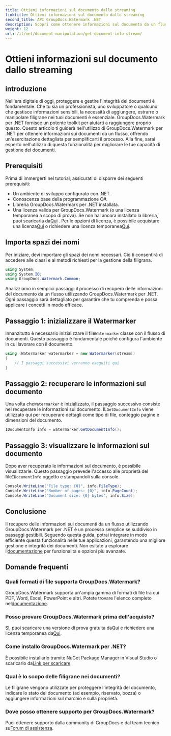 ```yaml
---
title: Ottieni informazioni sul documento dallo streaming
linktitle: Ottieni informazioni sul documento dallo streaming
second_title: API GroupDocs.Watermark .NET
description: Scopri come ottenere informazioni sul documento da un flusso utilizzando GroupDocs.Watermark per .NET con questa guida passo passo. Le tue funzionalità di gestione dei documenti senza sforzo.
weight: 12
url: /it/net/document-manipulation/get-document-info-stream/
---
```


# Ottieni informazioni sul documento dallo streaming

## introduzione
Nell'era digitale di oggi, proteggere e gestire l'integrità dei documenti è fondamentale. Che tu sia un professionista, uno sviluppatore o qualcuno che gestisce informazioni sensibili, la necessità di aggiungere, estrarre o manipolare filigrane nei tuoi documenti è essenziale. GroupDocs.Watermark per .NET fornisce un potente toolkit per aiutarti a raggiungere proprio questo. Questo articolo ti guiderà nell'utilizzo di GroupDocs.Watermark per .NET per ottenere informazioni sui documenti da un flusso, offrendo un'esercitazione dettagliata per semplificarti il processo. Alla fine, sarai esperto nell'utilizzo di questa funzionalità per migliorare le tue capacità di gestione dei documenti.
## Prerequisiti
Prima di immergerti nel tutorial, assicurati di disporre dei seguenti prerequisiti:
- Un ambiente di sviluppo configurato con .NET.
- Conoscenza base della programmazione C#.
- Libreria GroupDocs.Watermark per .NET installata.
- Una licenza valida per GroupDocs.Watermark (o una licenza temporanea a scopo di prova).
 Se non hai ancora installato la libreria, puoi scaricarla da[Qui](https://releases.groupdocs.com/Watermark/net/) . Per le opzioni di licenza, è possibile acquistare una licenza[Qui](https://purchase.groupdocs.com/buy) o richiedere una licenza temporanea[Qui](https://purchase.groupdocs.com/temporary-license/).
## Importa spazi dei nomi
Per iniziare, devi importare gli spazi dei nomi necessari. Ciò ti consentirà di accedere alle classi e ai metodi richiesti per la gestione della filigrana.
```csharp
using System;
using System.IO;
using GroupDocs.Watermark.Common;
```
Analizziamo in semplici passaggi il processo di recupero delle informazioni del documento da un flusso utilizzando GroupDocs.Watermark per .NET. Ogni passaggio sarà dettagliato per garantire che tu comprenda e possa applicare i concetti in modo efficace.
## Passaggio 1: inizializzare il Watermarker
 Innanzitutto è necessario inizializzare il file`Watermarker`classe con il flusso di documenti. Questo passaggio è fondamentale poiché configura l'ambiente in cui lavorare con il documento.
```csharp
using (Watermarker watermarker = new Watermarker(stream))
{
    // I passaggi successivi verranno eseguiti qui
}
```
## Passaggio 2: recuperare le informazioni sul documento
 Una volta che`Watermarker` è inizializzato, il passaggio successivo consiste nel recuperare le informazioni sul documento. IL`GetDocumentInfo` viene utilizzato qui per recuperare dettagli come tipo di file, conteggio pagine e dimensioni del documento.
```csharp
IDocumentInfo info = watermarker.GetDocumentInfo();
```
## Passaggio 3: visualizzare le informazioni sul documento
 Dopo aver recuperato le informazioni sul documento, è possibile visualizzarle. Questo passaggio prevede l'accesso alle proprietà del file`IDocumentInfo` oggetto e stampandoli sulla console.
```csharp
Console.WriteLine("File type: {0}", info.FileType);
Console.WriteLine("Number of pages: {0}", info.PageCount);
Console.WriteLine("Document size: {0} bytes", info.Size);
```

## Conclusione
 Il recupero delle informazioni sui documenti da un flusso utilizzando GroupDocs.Watermark per .NET è un processo semplice se suddiviso in passaggi gestibili. Seguendo questa guida, potrai integrare in modo efficiente questa funzionalità nelle tue applicazioni, garantendo una migliore gestione e integrità dei documenti. Non esitate a esplorare il[documentazione](https://tutorials.groupdocs.com/Watermark/net/) per funzionalità e opzioni più avanzate.
## Domande frequenti
### Quali formati di file supporta GroupDocs.Watermark?
 GroupDocs.Watermark supporta un'ampia gamma di formati di file tra cui PDF, Word, Excel, PowerPoint e altri. Potete trovare l'elenco completo nel[documentazione](https://tutorials.groupdocs.com/Watermark/net/).
### Posso provare GroupDocs.Watermark prima dell'acquisto?
 Sì, puoi scaricare una versione di prova gratuita da[Qui](https://releases.groupdocs.com/) e richiedere una licenza temporanea da[Qui](https://purchase.groupdocs.com/temporary-license/).
### Come installo GroupDocs.Watermark per .NET?
 È possibile installarlo tramite NuGet Package Manager in Visual Studio o scaricarlo da[Link per scaricare](https://releases.groupdocs.com/Watermark/net/).
### Qual è lo scopo delle filigrane nei documenti?
Le filigrane vengono utilizzate per proteggere l'integrità del documento, indicare lo stato del documento (ad esempio, riservato, bozza) o aggiungere informazioni sul marchio e sulla proprietà.
### Dove posso ottenere supporto per GroupDocs.Watermark?
 Puoi ottenere supporto dalla community di GroupDocs e dal team tecnico su[Forum di assistenza](https://forum.groupdocs.com/c/watermark/19).